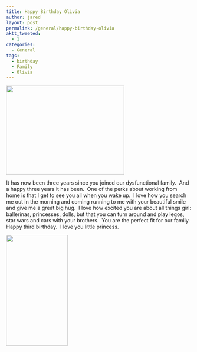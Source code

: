 ```yaml
---
title: Happy Birthday Olivia
author: jared
layout: post
permalink: /general/happy-birthday-olivia
aktt_tweeted:
  - 1
categories:
  - General
tags:
  - birthday
  - Family
  - Olivia
---
```

<div class="g2image_centered">
  <div>
    <img src="http://jared.ottleys.net/archives/images/PB220002.jpg" height="240" width="320" />
  </div>
</div>

It has now been three years since you joined our dysfunctional family.  And a happy three years it has been.  One of the perks about working from home is that I get to see you all when you wake up.  I love how you search me out in the morning and coming running to me with your beautiful smile and give me a great big hug.  I love how excited you are about all things girl: ballerinas, princesses, dolls, but that you can turn around and play legos, star wars and cars with your brothers.  You are the perfect fit for our family. Happy third birthday.  I love you little princess.

<div>
  <img src="http://jared.ottleys.net/archives/images/IMG_2039.jpg" height="300" width="167" />
</div>